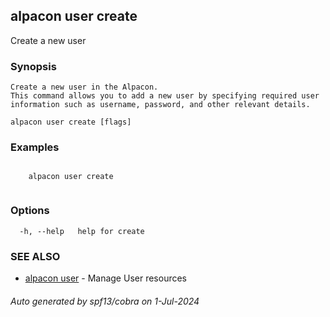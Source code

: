 ## alpacon user create

Create a new user

### Synopsis


	Create a new user in the Alpacon. 
	This command allows you to add a new user by specifying required user information such as username, password, and other relevant details. 
	

```
alpacon user create [flags]
```

### Examples

```
 
	alpacon user create
	
```

### Options

```
  -h, --help   help for create
```

### SEE ALSO

* [alpacon user](alpacon_user.md)	 - Manage User resources

###### Auto generated by spf13/cobra on 1-Jul-2024
